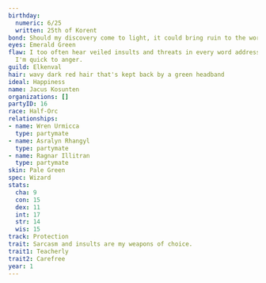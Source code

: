 ```yaml
---
birthday:
  numeric: 6/25
  written: 25th of Korent
bond: Should my discovery come to light, it could bring ruin to the world.
eyes: Emerald Green
flaw: I too often hear veiled insults and threats in every word addressed to me, and
  I'm quick to anger.
guild: Elkenval
hair: wavy dark red hair that's kept back by a green headband
ideal: Happiness
name: Jacus Kosunten
organizations: []
partyID: 16
race: Half-Orc
relationships:
- name: Wren Urmicca
  type: partymate
- name: Asralyn Rhangyl
  type: partymate
- name: Ragnar Illitran
  type: partymate
skin: Pale Green
spec: Wizard
stats:
  cha: 9
  con: 15
  dex: 11
  int: 17
  str: 14
  wis: 15
track: Protection
trait: Sarcasm and insults are my weapons of choice.
trait1: Teacherly
trait2: Carefree
year: 1
---
```

